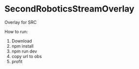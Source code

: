 # SecondRoboticsStreamOverlay
Overlay for SRC

How to run:

1. Download
2. npm install
3. npm run dev
4. copy url to obs
5. profit
